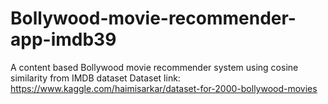 # Bollywood-movie-recommender-app-imdb39
A content based Bollywood movie recommender system using cosine similarity from IMDB dataset
Dataset link:
https://www.kaggle.com/haimisarkar/dataset-for-2000-bollywood-movies
